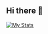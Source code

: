 ## Hi there 👋

[![My Stats](https://github-readme-stats.vercel.app/api?username=johann-gorban)](https://github.com/johann-gorban/github-readme-stats)
